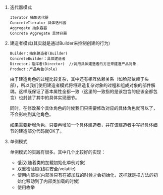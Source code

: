 1. 迭代器模式

   ```
   Iterator 抽象迭代器
   ConcreteIterator 具体迭代器
   Aggregate 抽象容器
   Concrete Aggregate 具体容器
   ```

2. 建造者模式(其实就是通过Builder来控制创建的行为)

   ```
   Builder：抽象建造者(Builder)
   ConcreteBuilder：具体建造者
   Director：指挥者(Director)  //调用具体建造者的方法来建造产品对象
   Product：产品角色(Role)
   ```

   由于建造角色的过程比较复杂，其中还有相互依赖关系（如脸部依赖于头部），所以我们使用建造者模式将将建造复杂对象的过程和组成对象的部件解耦。这样既保证了基本属性全都一致（这里的一致指的是该包含的应该全都包含）也封装了其中的具体实现细节。

   同时，在修改某个具体角色的时候我们只需要修改对应的具体角色就可以了，不会影响到其他角色。

   如果需要新增角色，只要再增加一个具体建造者，并在该建造者中写好具体细节的建造部分代码就OK了。

3. 单例模式

   单例模式的实践有很多。其中几个比较好的实现：

   - 饿汉(随着类的加载初始化单例对象)
   - 双重检验锁(线程安全/volatile)
   - 使用内部类(内部类只有在被加载的时候才会初始化，这样就是把方法的初始化移动到了内部类加载的时候)
   - 使用枚举